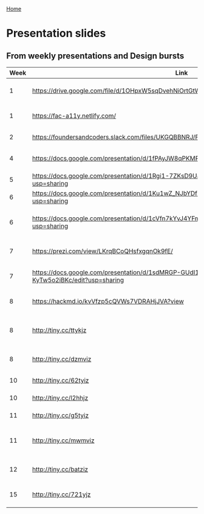 [Home](../README.md)

# Presentation slides

## From weekly presentations and Design bursts

| Week          | Link          | What is it?  | Talk from
| ------------- | ------------- | ------------ | ------------ |
| 1 | https://drive.google.com/file/d/1OHpxW5sqDvehNiOrtGtW2F7hOY8kJLzP/view?usp=sharing | Public, Private, Protected | Siobhan Baker (8th Light)
| 1 | https://fac-a11y.netlify.com/ | Oliver's talk on accessibility | Oliver FAC10
| 2 | https://foundersandcoders.slack.com/files/UKGQBBNRJ/FR2PX4WNR/bdd___cypress.pptx | BDD and Cypress | Ruth FAC6
| 4 | https://docs.google.com/presentation/d/1fPAyJW8qPKMRV_HhC5wwDSc_VQZY9BuRIYQKSKFGAl0/edit | How to pick Node modules | Michelle FAC5
| 5 | https://docs.google.com/presentation/d/1Rgi1-7ZKsD9UaWMGdi6Cxdw6iXPEdgjubTf7feZLur0/edit?usp=sharing | What is QA? | Sak FAC15
| 6 | https://docs.google.com/presentation/d/1Ku1wZ_NJbYDfR7SAzIpDkm7ox_Uy1wavj0gSGxjGHF0/edit?usp=sharing | Into the SVG-verse | Bobby FAC16
| 6 | https://docs.google.com/presentation/d/1cVfn7kYvJ4YFm646RUO8Deiff9Lnk12Fc_hFmdKpfAM/edit?usp=sharing | Software engineering | Jessica and Sohil (FAC10 and FAC6)
| 7 | https://prezi.com/view/LKrqBCoQHsfxgqnOk9fE/ | Authentication | Michael Watts (FAC14)
| 7 | https://docs.google.com/presentation/d/1sdMRGP-GUdI171ggKqExN9QV57gJwn_-KyTw5o2iBKc/edit?usp=sharing | Inclusive Design Practice | Florence Okoye
| 8 | https://hackmd.io/kvVfzp5cQVWs7VDRAHjJVA?view | Getting Ready for your First Dev Job | Helen Zhou FAC13
| 8 | http://tiny.cc/ttykjz | Promises and async/await talk | Reuben George Thomas FAC17
| 8 | http://tiny.cc/dzmviz | Some Things I Learned | Rory McElearney FAC
| 10 | http://tiny.cc/62tyiz | Usability Testing | Calum Ryan
| 10 | http://tiny.cc/l2hhjz | Career Hacking Tips | Mike Hancock
| 11 | http://tiny.cc/g5tyiz | Agile in Practice | Steve Lillis
| 11 | http://tiny.cc/mwmviz | Leading in the Age of Connected Intelligence | Anni Rowland-Campbell
| 12 | http://tiny.cc/batziz | Estimation and Issue Management | Dan Sofer 
| 15 | http://tiny.cc/721yjz | GraphQL | Jessie Beech (FAC14) 




